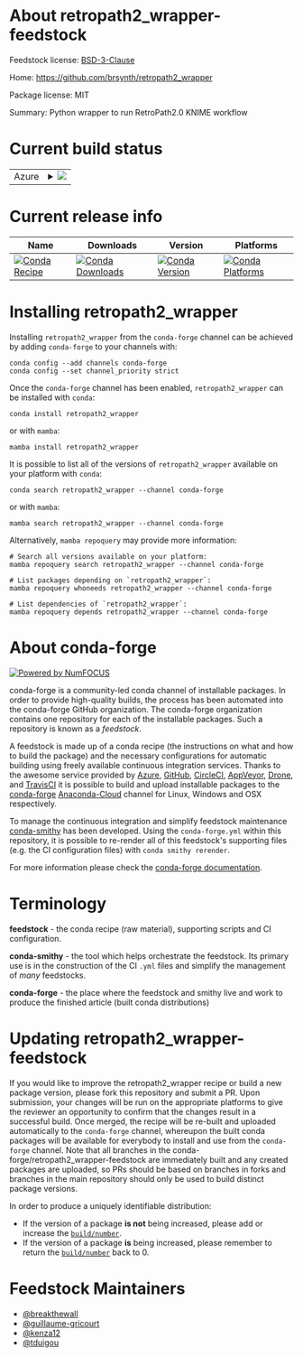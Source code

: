 About retropath2_wrapper-feedstock
==================================

Feedstock license: [BSD-3-Clause](https://github.com/conda-forge/retropath2_wrapper-feedstock/blob/main/LICENSE.txt)

Home: https://github.com/brsynth/retropath2_wrapper

Package license: MIT

Summary: Python wrapper to run RetroPath2.0 KNIME workflow

Current build status
====================


<table>
    
  <tr>
    <td>Azure</td>
    <td>
      <details>
        <summary>
          <a href="https://dev.azure.com/conda-forge/feedstock-builds/_build/latest?definitionId=14199&branchName=main">
            <img src="https://dev.azure.com/conda-forge/feedstock-builds/_apis/build/status/retropath2_wrapper-feedstock?branchName=main">
          </a>
        </summary>
        <table>
          <thead><tr><th>Variant</th><th>Status</th></tr></thead>
          <tbody><tr>
              <td>linux_64_python3.10.____cpython</td>
              <td>
                <a href="https://dev.azure.com/conda-forge/feedstock-builds/_build/latest?definitionId=14199&branchName=main">
                  <img src="https://dev.azure.com/conda-forge/feedstock-builds/_apis/build/status/retropath2_wrapper-feedstock?branchName=main&jobName=linux&configuration=linux%20linux_64_python3.10.____cpython" alt="variant">
                </a>
              </td>
            </tr><tr>
              <td>linux_64_python3.11.____cpython</td>
              <td>
                <a href="https://dev.azure.com/conda-forge/feedstock-builds/_build/latest?definitionId=14199&branchName=main">
                  <img src="https://dev.azure.com/conda-forge/feedstock-builds/_apis/build/status/retropath2_wrapper-feedstock?branchName=main&jobName=linux&configuration=linux%20linux_64_python3.11.____cpython" alt="variant">
                </a>
              </td>
            </tr><tr>
              <td>linux_64_python3.8.____cpython</td>
              <td>
                <a href="https://dev.azure.com/conda-forge/feedstock-builds/_build/latest?definitionId=14199&branchName=main">
                  <img src="https://dev.azure.com/conda-forge/feedstock-builds/_apis/build/status/retropath2_wrapper-feedstock?branchName=main&jobName=linux&configuration=linux%20linux_64_python3.8.____cpython" alt="variant">
                </a>
              </td>
            </tr><tr>
              <td>linux_64_python3.9.____cpython</td>
              <td>
                <a href="https://dev.azure.com/conda-forge/feedstock-builds/_build/latest?definitionId=14199&branchName=main">
                  <img src="https://dev.azure.com/conda-forge/feedstock-builds/_apis/build/status/retropath2_wrapper-feedstock?branchName=main&jobName=linux&configuration=linux%20linux_64_python3.9.____cpython" alt="variant">
                </a>
              </td>
            </tr><tr>
              <td>osx_64_python3.10.____cpython</td>
              <td>
                <a href="https://dev.azure.com/conda-forge/feedstock-builds/_build/latest?definitionId=14199&branchName=main">
                  <img src="https://dev.azure.com/conda-forge/feedstock-builds/_apis/build/status/retropath2_wrapper-feedstock?branchName=main&jobName=osx&configuration=osx%20osx_64_python3.10.____cpython" alt="variant">
                </a>
              </td>
            </tr><tr>
              <td>osx_64_python3.11.____cpython</td>
              <td>
                <a href="https://dev.azure.com/conda-forge/feedstock-builds/_build/latest?definitionId=14199&branchName=main">
                  <img src="https://dev.azure.com/conda-forge/feedstock-builds/_apis/build/status/retropath2_wrapper-feedstock?branchName=main&jobName=osx&configuration=osx%20osx_64_python3.11.____cpython" alt="variant">
                </a>
              </td>
            </tr><tr>
              <td>osx_64_python3.8.____cpython</td>
              <td>
                <a href="https://dev.azure.com/conda-forge/feedstock-builds/_build/latest?definitionId=14199&branchName=main">
                  <img src="https://dev.azure.com/conda-forge/feedstock-builds/_apis/build/status/retropath2_wrapper-feedstock?branchName=main&jobName=osx&configuration=osx%20osx_64_python3.8.____cpython" alt="variant">
                </a>
              </td>
            </tr><tr>
              <td>osx_64_python3.9.____cpython</td>
              <td>
                <a href="https://dev.azure.com/conda-forge/feedstock-builds/_build/latest?definitionId=14199&branchName=main">
                  <img src="https://dev.azure.com/conda-forge/feedstock-builds/_apis/build/status/retropath2_wrapper-feedstock?branchName=main&jobName=osx&configuration=osx%20osx_64_python3.9.____cpython" alt="variant">
                </a>
              </td>
            </tr>
          </tbody>
        </table>
      </details>
    </td>
  </tr>
</table>

Current release info
====================

| Name | Downloads | Version | Platforms |
| --- | --- | --- | --- |
| [![Conda Recipe](https://img.shields.io/badge/recipe-retropath2_wrapper-green.svg)](https://anaconda.org/conda-forge/retropath2_wrapper) | [![Conda Downloads](https://img.shields.io/conda/dn/conda-forge/retropath2_wrapper.svg)](https://anaconda.org/conda-forge/retropath2_wrapper) | [![Conda Version](https://img.shields.io/conda/vn/conda-forge/retropath2_wrapper.svg)](https://anaconda.org/conda-forge/retropath2_wrapper) | [![Conda Platforms](https://img.shields.io/conda/pn/conda-forge/retropath2_wrapper.svg)](https://anaconda.org/conda-forge/retropath2_wrapper) |

Installing retropath2_wrapper
=============================

Installing `retropath2_wrapper` from the `conda-forge` channel can be achieved by adding `conda-forge` to your channels with:

```
conda config --add channels conda-forge
conda config --set channel_priority strict
```

Once the `conda-forge` channel has been enabled, `retropath2_wrapper` can be installed with `conda`:

```
conda install retropath2_wrapper
```

or with `mamba`:

```
mamba install retropath2_wrapper
```

It is possible to list all of the versions of `retropath2_wrapper` available on your platform with `conda`:

```
conda search retropath2_wrapper --channel conda-forge
```

or with `mamba`:

```
mamba search retropath2_wrapper --channel conda-forge
```

Alternatively, `mamba repoquery` may provide more information:

```
# Search all versions available on your platform:
mamba repoquery search retropath2_wrapper --channel conda-forge

# List packages depending on `retropath2_wrapper`:
mamba repoquery whoneeds retropath2_wrapper --channel conda-forge

# List dependencies of `retropath2_wrapper`:
mamba repoquery depends retropath2_wrapper --channel conda-forge
```


About conda-forge
=================

[![Powered by
NumFOCUS](https://img.shields.io/badge/powered%20by-NumFOCUS-orange.svg?style=flat&colorA=E1523D&colorB=007D8A)](https://numfocus.org)

conda-forge is a community-led conda channel of installable packages.
In order to provide high-quality builds, the process has been automated into the
conda-forge GitHub organization. The conda-forge organization contains one repository
for each of the installable packages. Such a repository is known as a *feedstock*.

A feedstock is made up of a conda recipe (the instructions on what and how to build
the package) and the necessary configurations for automatic building using freely
available continuous integration services. Thanks to the awesome service provided by
[Azure](https://azure.microsoft.com/en-us/services/devops/), [GitHub](https://github.com/),
[CircleCI](https://circleci.com/), [AppVeyor](https://www.appveyor.com/),
[Drone](https://cloud.drone.io/welcome), and [TravisCI](https://travis-ci.com/)
it is possible to build and upload installable packages to the
[conda-forge](https://anaconda.org/conda-forge) [Anaconda-Cloud](https://anaconda.org/)
channel for Linux, Windows and OSX respectively.

To manage the continuous integration and simplify feedstock maintenance
[conda-smithy](https://github.com/conda-forge/conda-smithy) has been developed.
Using the ``conda-forge.yml`` within this repository, it is possible to re-render all of
this feedstock's supporting files (e.g. the CI configuration files) with ``conda smithy rerender``.

For more information please check the [conda-forge documentation](https://conda-forge.org/docs/).

Terminology
===========

**feedstock** - the conda recipe (raw material), supporting scripts and CI configuration.

**conda-smithy** - the tool which helps orchestrate the feedstock.
                   Its primary use is in the construction of the CI ``.yml`` files
                   and simplify the management of *many* feedstocks.

**conda-forge** - the place where the feedstock and smithy live and work to
                  produce the finished article (built conda distributions)


Updating retropath2_wrapper-feedstock
=====================================

If you would like to improve the retropath2_wrapper recipe or build a new
package version, please fork this repository and submit a PR. Upon submission,
your changes will be run on the appropriate platforms to give the reviewer an
opportunity to confirm that the changes result in a successful build. Once
merged, the recipe will be re-built and uploaded automatically to the
`conda-forge` channel, whereupon the built conda packages will be available for
everybody to install and use from the `conda-forge` channel.
Note that all branches in the conda-forge/retropath2_wrapper-feedstock are
immediately built and any created packages are uploaded, so PRs should be based
on branches in forks and branches in the main repository should only be used to
build distinct package versions.

In order to produce a uniquely identifiable distribution:
 * If the version of a package **is not** being increased, please add or increase
   the [``build/number``](https://docs.conda.io/projects/conda-build/en/latest/resources/define-metadata.html#build-number-and-string).
 * If the version of a package **is** being increased, please remember to return
   the [``build/number``](https://docs.conda.io/projects/conda-build/en/latest/resources/define-metadata.html#build-number-and-string)
   back to 0.

Feedstock Maintainers
=====================

* [@breakthewall](https://github.com/breakthewall/)
* [@guillaume-gricourt](https://github.com/guillaume-gricourt/)
* [@kenza12](https://github.com/kenza12/)
* [@tduigou](https://github.com/tduigou/)

